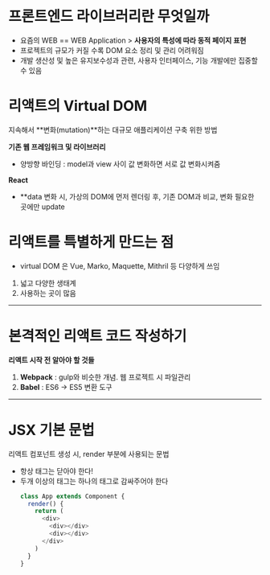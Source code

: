 # 프론트엔드 라이브러리란 무엇일까
- 요즘의 WEB == WEB Application > **사용자의 특성에 따라 동적 페이지 표현**
- 프로젝트의 규모가 커질 수록 DOM 요소 정리 및 관리 어려워짐 
- 개발 생산성 및 높은 유지보수성과 관련, 사용자 인터페이스, 기능 개발에만 집중할 수 있음

# 리액트의 Virtual DOM
지속해서 **변화(mutation)**하는 대규모 애플리케이션 구축 위한 방법

**기존 웹 프레임워크 및 라이브러리**
- 양방향 바인딩 : model과 view 사이 값 변화하면 서로 값 변화시켜줌

**React**
- **data 변화 시, 가상의 DOM에 먼저 렌더링 후, 기존 DOM과 비교, 변화 필요한 곳에만 update

# 리액트를 특별하게 만드는 점
- virtual DOM 은 Vue, Marko, Maquette, Mithril 등 다양하게 쓰임

1. 넓고 다양한 생태계
2. 사용하는 곳이 많음

- - - 

# 본격적인 리액트 코드 작성하기

**리액트 시작 전 알아야 할 것들**
1. **Webpack** : gulp와 비슷한 개념. 웹 프로젝트 시  파일관리 
2. **Babel** : ES6 -> ES5 변환 도구

- - -

# JSX 기본 문법
리액트 컴포넌트 생성 시, render 부분에 사용되는 문법
- 항상 태그는 닫아야 한다!
- 두개 이상의 태그는 하나의 태그로 감싸주어야 한다
  ```js
  class App extends Component {
    render() {
      return (
        <div>
          <div></div>
          <div></div>
        </div>
      )
    }
  }
  ```